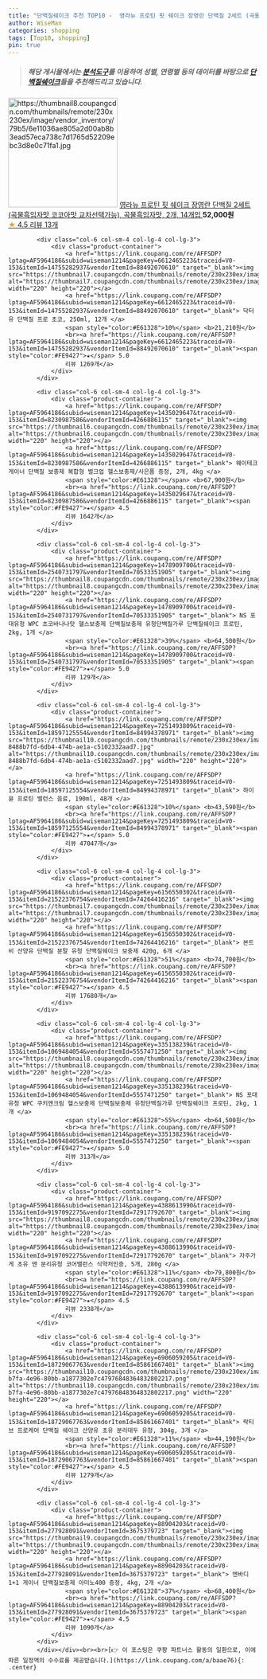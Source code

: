 ```yaml
---
title: "단백질쉐이크 추천 TOP10 -  영라뉴 프로틴 핏 쉐이크 장영란 단백질 2세트 (곡물흑임자맛 코코아맛 교차선택가능), 곡물흑임자맛, 2개, 14개입 "
author: WiseMan
categories: shopping
tags: [Top10, shopping]
pin: true
---
```


> ##### 해당 게시물에서는 [**분석도구**](https://itemscout.io/)를 이용하여 **성별**, **연령별** 등의 데이터를 바탕으로 [**단백질쉐이크**](https://link.coupang.com/a/baae76)들을 추천해드리고 있습니다.
<div class="container"><div class="row">
            <div class="col-6 col-sm-4 col-lg-4 col-lg-3">
                <div class="product-container">
                    <a href="https://link.coupang.com/re/AFFSDP?lptag=AF5964186&subid=wiseman1214&pageKey=7858818319&traceid=V0-153&itemId=21440075937&vendorItemId=88494710736" target="_blank"><img src="https://thumbnail8.coupangcdn.com/thumbnails/remote/230x230ex/image/vendor_inventory/79b5/6e11036ae805a2d00ab8b3ead57eca738c7d1765d52209ebc3d8e0c71fa1.jpg" alt="https://thumbnail8.coupangcdn.com/thumbnails/remote/230x230ex/image/vendor_inventory/79b5/6e11036ae805a2d00ab8b3ead57eca738c7d1765d52209ebc3d8e0c71fa1.jpg" width="220" height="220"></a>
                    <a href="https://link.coupang.com/re/AFFSDP?lptag=AF5964186&subid=wiseman1214&pageKey=7858818319&traceid=V0-153&itemId=21440075937&vendorItemId=88494710736" target="_blank"> 영라뉴 프로틴 핏 쉐이크 장영란 단백질 2세트 (곡물흑임자맛 코코아맛 교차선택가능), 곡물흑임자맛, 2개, 14개입 </a>
                    <span style="color:#E61328"></span> <b>52,000원</b>
                    <br><a href="https://link.coupang.com/re/AFFSDP?lptag=AF5964186&subid=wiseman1214&pageKey=7858818319&traceid=V0-153&itemId=21440075937&vendorItemId=88494710736" target="_blank"><span style="color:#FE9427">★</span> 4.5
                    리뷰 13개</a>
                </div>
            </div>
            
            <div class="col-6 col-sm-4 col-lg-4 col-lg-3">
                <div class="product-container">
                    <a href="https://link.coupang.com/re/AFFSDP?lptag=AF5964186&subid=wiseman1214&pageKey=6612465223&traceid=V0-153&itemId=14755282937&vendorItemId=88492070610" target="_blank"><img src="https://thumbnail7.coupangcdn.com/thumbnails/remote/230x230ex/image/vendor_inventory/78f9/f2d3cb5c24b9b00611e6a88c07d1ff325d90958805ccbf37c47c0b8a9c70.jpg" alt="https://thumbnail7.coupangcdn.com/thumbnails/remote/230x230ex/image/vendor_inventory/78f9/f2d3cb5c24b9b00611e6a88c07d1ff325d90958805ccbf37c47c0b8a9c70.jpg" width="220" height="220"></a>
                    <a href="https://link.coupang.com/re/AFFSDP?lptag=AF5964186&subid=wiseman1214&pageKey=6612465223&traceid=V0-153&itemId=14755282937&vendorItemId=88492070610" target="_blank"> 닥터유 단백질 프로 초코, 250ml, 12개 </a>
                    <span style="color:#E61328">10%</span> <b>21,210원</b>
                    <br><a href="https://link.coupang.com/re/AFFSDP?lptag=AF5964186&subid=wiseman1214&pageKey=6612465223&traceid=V0-153&itemId=14755282937&vendorItemId=88492070610" target="_blank"><span style="color:#FE9427">★</span> 5.0
                    리뷰 1269개</a>
                </div>
            </div>
            
            <div class="col-6 col-sm-4 col-lg-4 col-lg-3">
                <div class="product-container">
                    <a href="https://link.coupang.com/re/AFFSDP?lptag=AF5964186&subid=wiseman1214&pageKey=1435029647&traceid=V0-153&itemId=8230987586&vendorItemId=4266886115" target="_blank"><img src="https://thumbnail6.coupangcdn.com/thumbnails/remote/230x230ex/image/vendor_inventory/ed02/db5496ec7697cdc897524741445537ed44c04a801183ec5f8d6e56c94231.jpg" alt="https://thumbnail6.coupangcdn.com/thumbnails/remote/230x230ex/image/vendor_inventory/ed02/db5496ec7697cdc897524741445537ed44c04a801183ec5f8d6e56c94231.jpg" width="220" height="220"></a>
                    <a href="https://link.coupang.com/re/AFFSDP?lptag=AF5964186&subid=wiseman1214&pageKey=1435029647&traceid=V0-153&itemId=8230987586&vendorItemId=4266886115" target="_blank"> 웨이테크 게이너 단백질 보충제 복합형 벌크업 헬스보충제/사은품 증정, 2개, 4kg </a>
                    <span style="color:#E61328"></span> <b>67,900원</b>
                    <br><a href="https://link.coupang.com/re/AFFSDP?lptag=AF5964186&subid=wiseman1214&pageKey=1435029647&traceid=V0-153&itemId=8230987586&vendorItemId=4266886115" target="_blank"><span style="color:#FE9427">★</span> 4.5
                    리뷰 1642개</a>
                </div>
            </div>
            
            <div class="col-6 col-sm-4 col-lg-4 col-lg-3">
                <div class="product-container">
                    <a href="https://link.coupang.com/re/AFFSDP?lptag=AF5964186&subid=wiseman1214&pageKey=1478909700&traceid=V0-153&itemId=2540731797&vendorItemId=70533351905" target="_blank"><img src="https://thumbnail8.coupangcdn.com/thumbnails/remote/230x230ex/image/vendor_inventory/5920/ce571f1c83978e5321bb46d73005fd66790df94960dfc30dd32aa1800838.jpg" alt="https://thumbnail8.coupangcdn.com/thumbnails/remote/230x230ex/image/vendor_inventory/5920/ce571f1c83978e5321bb46d73005fd66790df94960dfc30dd32aa1800838.jpg" width="220" height="220"></a>
                    <a href="https://link.coupang.com/re/AFFSDP?lptag=AF5964186&subid=wiseman1214&pageKey=1478909700&traceid=V0-153&itemId=2540731797&vendorItemId=70533351905" target="_blank"> NS 포대유청 WPC 초코바나나맛 헬스보충제 단백질보충제 유청단백질가루 단백질쉐이크 프로틴, 2kg, 1개 </a>
                    <span style="color:#E61328">39%</span> <b>64,500원</b>
                    <br><a href="https://link.coupang.com/re/AFFSDP?lptag=AF5964186&subid=wiseman1214&pageKey=1478909700&traceid=V0-153&itemId=2540731797&vendorItemId=70533351905" target="_blank"><span style="color:#FE9427">★</span> 5.0
                    리뷰 129개</a>
                </div>
            </div>
            
            <div class="col-6 col-sm-4 col-lg-4 col-lg-3">
                <div class="product-container">
                    <a href="https://link.coupang.com/re/AFFSDP?lptag=AF5964186&subid=wiseman1214&pageKey=7251493809&traceid=V0-153&itemId=18597125554&vendorItemId=84994378971" target="_blank"><img src="https://thumbnail10.coupangcdn.com/thumbnails/remote/230x230ex/image/retail/images/5032515610599942-8488b7fd-6db4-474b-ae1a-c5102332aad7.jpg" alt="https://thumbnail10.coupangcdn.com/thumbnails/remote/230x230ex/image/retail/images/5032515610599942-8488b7fd-6db4-474b-ae1a-c5102332aad7.jpg" width="220" height="220"></a>
                    <a href="https://link.coupang.com/re/AFFSDP?lptag=AF5964186&subid=wiseman1214&pageKey=7251493809&traceid=V0-153&itemId=18597125554&vendorItemId=84994378971" target="_blank"> 하이뮨 프로틴 밸런스 음료, 190ml, 48개 </a>
                    <span style="color:#E61328">10%</span> <b>43,590원</b>
                    <br><a href="https://link.coupang.com/re/AFFSDP?lptag=AF5964186&subid=wiseman1214&pageKey=7251493809&traceid=V0-153&itemId=18597125554&vendorItemId=84994378971" target="_blank"><span style="color:#FE9427">★</span> 5.0
                    리뷰 47047개</a>
                </div>
            </div>
            
            <div class="col-6 col-sm-4 col-lg-4 col-lg-3">
                <div class="product-container">
                    <a href="https://link.coupang.com/re/AFFSDP?lptag=AF5964186&subid=wiseman1214&pageKey=6156550302&traceid=V0-153&itemId=21522376754&vendorItemId=74264416216" target="_blank"><img src="https://thumbnail7.coupangcdn.com/thumbnails/remote/230x230ex/image/vendor_inventory/aac5/9ff75795b6f2d09a098af095cd1685af21d11c7f898464b55eba6f1915fe.jpg" alt="https://thumbnail7.coupangcdn.com/thumbnails/remote/230x230ex/image/vendor_inventory/aac5/9ff75795b6f2d09a098af095cd1685af21d11c7f898464b55eba6f1915fe.jpg" width="220" height="220"></a>
                    <a href="https://link.coupang.com/re/AFFSDP?lptag=AF5964186&subid=wiseman1214&pageKey=6156550302&traceid=V0-153&itemId=21522376754&vendorItemId=74264416216" target="_blank"> 본트비 산양유 단백질 분말 유청 단백질쉐이크 보충제 420g, 6개 </a>
                    <span style="color:#E61328">51%</span> <b>74,700원</b>
                    <br><a href="https://link.coupang.com/re/AFFSDP?lptag=AF5964186&subid=wiseman1214&pageKey=6156550302&traceid=V0-153&itemId=21522376754&vendorItemId=74264416216" target="_blank"><span style="color:#FE9427">★</span> 4.5
                    리뷰 17680개</a>
                </div>
            </div>
            
            <div class="col-6 col-sm-4 col-lg-4 col-lg-3">
                <div class="product-container">
                    <a href="https://link.coupang.com/re/AFFSDP?lptag=AF5964186&subid=wiseman1214&pageKey=335138239&traceid=V0-153&itemId=1069484054&vendorItemId=5557471250" target="_blank"><img src="https://thumbnail8.coupangcdn.com/thumbnails/remote/230x230ex/image/vendor_inventory/9f1c/7714180e93435bf09b1d034e6cb548396e70137957db2f6159c023bdc622.jpg" alt="https://thumbnail8.coupangcdn.com/thumbnails/remote/230x230ex/image/vendor_inventory/9f1c/7714180e93435bf09b1d034e6cb548396e70137957db2f6159c023bdc622.jpg" width="220" height="220"></a>
                    <a href="https://link.coupang.com/re/AFFSDP?lptag=AF5964186&subid=wiseman1214&pageKey=335138239&traceid=V0-153&itemId=1069484054&vendorItemId=5557471250" target="_blank"> NS 포대유청 WPC 쿠키앤크림 헬스보충제 단백질보충제 유청단백질가루 단백질쉐이크 프로틴, 2kg, 1개 </a>
                    <span style="color:#E61328">55%</span> <b>64,500원</b>
                    <br><a href="https://link.coupang.com/re/AFFSDP?lptag=AF5964186&subid=wiseman1214&pageKey=335138239&traceid=V0-153&itemId=1069484054&vendorItemId=5557471250" target="_blank"><span style="color:#FE9427">★</span> 5.0
                    리뷰 313개</a>
                </div>
            </div>
            
            <div class="col-6 col-sm-4 col-lg-4 col-lg-3">
                <div class="product-container">
                    <a href="https://link.coupang.com/re/AFFSDP?lptag=AF5964186&subid=wiseman1214&pageKey=4388613990&traceid=V0-153&itemId=9197092275&vendorItemId=72917792670" target="_blank"><img src="https://thumbnail8.coupangcdn.com/thumbnails/remote/230x230ex/image/vendor_inventory/c6aa/405b397de67d63dd5db8a965134298904649adcec249f6017190fa5b066c.jpg" alt="https://thumbnail8.coupangcdn.com/thumbnails/remote/230x230ex/image/vendor_inventory/c6aa/405b397de67d63dd5db8a965134298904649adcec249f6017190fa5b066c.jpg" width="220" height="220"></a>
                    <a href="https://link.coupang.com/re/AFFSDP?lptag=AF5964186&subid=wiseman1214&pageKey=4388613990&traceid=V0-153&itemId=9197092275&vendorItemId=72917792670" target="_blank"> 자주가게 초유 앤 분리유청 코어밸런스 식약처인증, 5개, 280g </a>
                    <span style="color:#E61328">11%</span> <b>79,800원</b>
                    <br><a href="https://link.coupang.com/re/AFFSDP?lptag=AF5964186&subid=wiseman1214&pageKey=4388613990&traceid=V0-153&itemId=9197092275&vendorItemId=72917792670" target="_blank"><span style="color:#FE9427">★</span> 4.5
                    리뷰 2338개</a>
                </div>
            </div>
            
            <div class="col-6 col-sm-4 col-lg-4 col-lg-3">
                <div class="product-container">
                    <a href="https://link.coupang.com/re/AFFSDP?lptag=AF5964186&subid=wiseman1214&pageKey=6906059205&traceid=V0-153&itemId=18729067763&vendorItemId=85861667401" target="_blank"><img src="https://thumbnail10.coupangcdn.com/thumbnails/remote/230x230ex/image/retail/images/fbc4d4d7-b7fa-4e96-80bb-a1877302e7c47976848364832802217.png" alt="https://thumbnail10.coupangcdn.com/thumbnails/remote/230x230ex/image/retail/images/fbc4d4d7-b7fa-4e96-80bb-a1877302e7c47976848364832802217.png" width="220" height="220"></a>
                    <a href="https://link.coupang.com/re/AFFSDP?lptag=AF5964186&subid=wiseman1214&pageKey=6906059205&traceid=V0-153&itemId=18729067763&vendorItemId=85861667401" target="_blank"> 락티브 프로케어 단백질 쉐이크 산양유 초유 분리대두 유청, 304g, 3개 </a>
                    <span style="color:#E61328">11%</span> <b>44,190원</b>
                    <br><a href="https://link.coupang.com/re/AFFSDP?lptag=AF5964186&subid=wiseman1214&pageKey=6906059205&traceid=V0-153&itemId=18729067763&vendorItemId=85861667401" target="_blank"><span style="color:#FE9427">★</span> 4.5
                    리뷰 1279개</a>
                </div>
            </div>
            
            <div class="col-6 col-sm-4 col-lg-4 col-lg-3">
                <div class="product-container">
                    <a href="https://link.coupang.com/re/AFFSDP?lptag=AF5964186&subid=wiseman1214&pageKey=88904203&traceid=V0-153&itemId=277928091&vendorItemId=3675379723" target="_blank"><img src="https://thumbnail9.coupangcdn.com/thumbnails/remote/230x230ex/image/vendor_inventory/caf2/55b38c25a24d6e71ff991632bbc0669e87fd8950747e35061b385aa9bcad.jpg" alt="https://thumbnail9.coupangcdn.com/thumbnails/remote/230x230ex/image/vendor_inventory/caf2/55b38c25a24d6e71ff991632bbc0669e87fd8950747e35061b385aa9bcad.jpg" width="220" height="220"></a>
                    <a href="https://link.coupang.com/re/AFFSDP?lptag=AF5964186&subid=wiseman1214&pageKey=88904203&traceid=V0-153&itemId=277928091&vendorItemId=3675379723" target="_blank"> 엔바디 1+1 게이너 단백질보충제 아미노400 증정, 4kg, 2개 </a>
                    <span style="color:#E61328">37%</span> <b>68,400원</b>
                    <br><a href="https://link.coupang.com/re/AFFSDP?lptag=AF5964186&subid=wiseman1214&pageKey=88904203&traceid=V0-153&itemId=277928091&vendorItemId=3675379723" target="_blank"><span style="color:#FE9427">★</span> 4.5
                    리뷰 1090개</a>
                </div>
            </div>
            </div></div><br><br>[👉 이 포스팅은 쿠팡 파트너스 활동의 일환으로, 이에 따른 일정액의 수수료를 제공받습니다.](https://link.coupang.com/a/baae76){: .center}